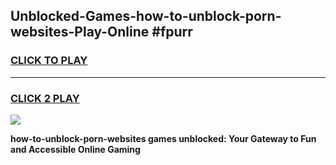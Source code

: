 
## Unblocked-Games-how-to-unblock-porn-websites-Play-Online #fpurr
<h3>
<a href="https://news.freeplayer.one?title=how-to-unblock-porn-websites&ref=3">CLICK TO PLAY</a></h3>
<hr>

<h3>
<a href="https://news.freeplayer.one?title=how-to-unblock-porn-websites&ref=3">CLICK 2 PLAY</a>
  
</h3>

<a href="https://news.freeplayer.one?title=how-to-unblock-porn-websites&ref=3"><img src="https://clearcache.store/games.png"></a>


**how-to-unblock-porn-websites games unblocked: Your Gateway to Fun and Accessible Online Gaming**
